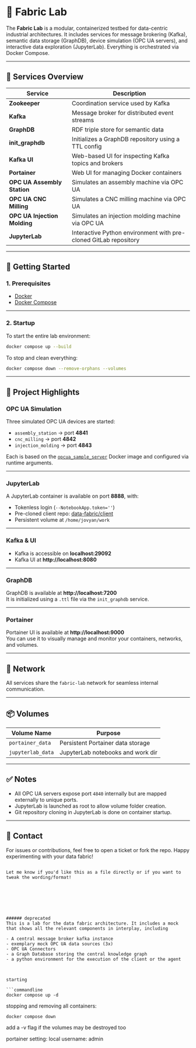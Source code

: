 
# 🧠 Fabric Lab

The **Fabric Lab** is a modular, containerized testbed for data-centric industrial architectures. It includes services for message brokering (Kafka), semantic data storage (GraphDB), device simulation (OPC UA servers), and interactive data exploration (JupyterLab). Everything is orchestrated via Docker Compose.

---

## 🔧 Services Overview

| Service                        | Description                                                                 |
|-------------------------------|-----------------------------------------------------------------------------|
| **Zookeeper**                 | Coordination service used by Kafka                                          |
| **Kafka**                     | Message broker for distributed event streams                               |
| **GraphDB**                   | RDF triple store for semantic data                                         |
| **init_graphdb**              | Initializes a GraphDB repository using a TTL config                        |
| **Kafka UI**                  | Web-based UI for inspecting Kafka topics and brokers                        |
| **Portainer**                 | Web UI for managing Docker containers                                       |
| **OPC UA Assembly Station**   | Simulates an assembly machine via OPC UA                                   |
| **OPC UA CNC Milling**        | Simulates a CNC milling machine via OPC UA                                 |
| **OPC UA Injection Molding**  | Simulates an injection molding machine via OPC UA                          |
| **JupyterLab**                | Interactive Python environment with pre-cloned GitLab repository            |

---

## 🚀 Getting Started

### 1. Prerequisites
- [Docker](https://www.docker.com/get-started)
- [Docker Compose](https://docs.docker.com/compose/)

---

### 2. Startup

To start the entire lab environment:

```bash
docker compose up --build
```

To stop and clean everything:

```bash
docker compose down --remove-orphans --volumes
```

---

## 📂 Project Highlights

### OPC UA Simulation
Three simulated OPC UA devices are started:
- `assembly_station` → port **4841**
- `cnc_milling` → port **4842**
- `injection_molding` → port **4843**

Each is based on the [`opcua_sample_server`](https://hub.docker.com/r/stephantrattnig/opcua_sample_server) Docker image and configured via runtime arguments.

---

### JupyterLab

A JupyterLab container is available on port **8888**, with:
- Tokenless login (`--NotebookApp.token=''`)
- Pre-cloned client repo: [data-fabric/client](https://gitlab.lrz.de/data-fabric/client)
- Persistent volume at `/home/jovyan/work`

---

### Kafka & UI
- Kafka is accessible on **localhost:29092**
- Kafka UI at **http://localhost:8080**

---

### GraphDB

GraphDB is available at **http://localhost:7200**  
It is initialized using a `.ttl` file via the `init_graphdb` service.

---

### Portainer

Portainer UI is available at **http://localhost:9000**  
You can use it to visually manage and monitor your containers, networks, and volumes.

---

## 🧠 Network

All services share the `fabric-lab` network for seamless internal communication.

---

## 📦 Volumes

| Volume Name       | Purpose                            |
|-------------------|------------------------------------|
| `portainer_data`  | Persistent Portainer data storage  |
| `jupyterlab_data` | JupyterLab notebooks and work dir  |

---

## ✅ Notes
- All OPC UA servers expose port `4840` internally but are mapped externally to unique ports.
- JupyterLab is launched as root to allow volume folder creation.
- Git repository cloning in JupyterLab is done on container startup.

---

## 📮 Contact

For issues or contributions, feel free to open a ticket or fork the repo. Happy experimenting with your data fabric!
```

Let me know if you'd like this as a file directly or if you want to tweak the wording/format!







###### deprecated
This is a lab for the data fabric architecture. It includes a mock that shows all the relevant components in interplay, including

- A central message broker kafka instance
- exemplary mock OPC UA data sources (3x)
- OPC UA Connectors
- a Graph Database storing the central knowledge graph
- a python environment for the execution of the client or the agent



starting

```commandline
docker compose up -d
```

stopping and removing all containers:
```commandline
docker compose down
```
add a -v flag if the volumes may be destroyed too


portainer setting:
local username: admin
